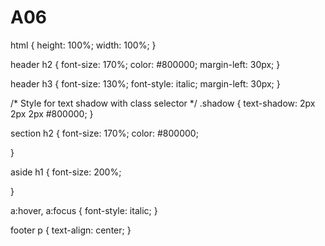# A06
html {
  height: 100%;
  width: 100%;
}

header h2 {
  font-size: 170%;
  color: #800000;
  margin-left: 30px;
}

header h3 {
  font-size: 130%;
  font-style: italic;
  margin-left: 30px;
}

/* Style for text shadow with class selector */
.shadow {
  text-shadow: 2px 2px 2px #800000;
}

section h2 {
  font-size: 170%;
  color: #800000;

}

aside h1 {
  font-size: 200%;

}



a:hover,
a:focus {
  font-style: italic;
}

footer p {
  text-align: center;
}
